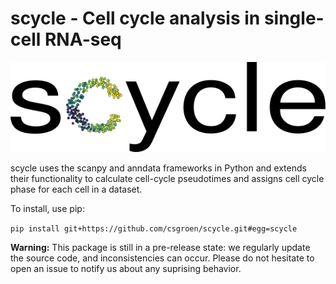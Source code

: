 # scycle - Cell cycle analysis in single-cell RNA-seq

![](scycle.png)

scycle uses the scanpy and anndata frameworks in Python and extends their
functionality to calculate cell-cycle pseudotimes and assigns cell cycle phase
for each cell in a dataset.

To install, use pip:

`pip install git+https://github.com/csgroen/scycle.git#egg=scycle`

**Warning:** This package is still in a pre-release state: we regularly update the source code, and inconsistencies can occur. Please do not hesitate to open an issue to notify us about any suprising behavior.
